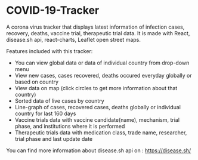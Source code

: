 # COVID-19-Tracker
A corona virus tracker that displays latest information of infection cases, recovery, deaths, vaccine trial, therapeutic trial data. 
It is made with React, disease.sh api,  react-charts, Leaflet open street maps.

Features included with this tracker:
* You can view global data or data of individual country from drop-down menu
* View new cases, cases recovered, deaths occured everyday globally or based on country
* View data on map (click circles to get more information about that country)
* Sorted data of live cases by country
* Line-graph of cases, recovered cases, deaths globally or individual country for last 160 days
* Vaccine trials data with vaccine candidate(name), mechanism, trial phase, and institutions where it is performed
* Therapeutic trials data with medication class, trade name, researcher, trial phase and last update date

You can find more information about disease.sh api on : https://disease.sh/
